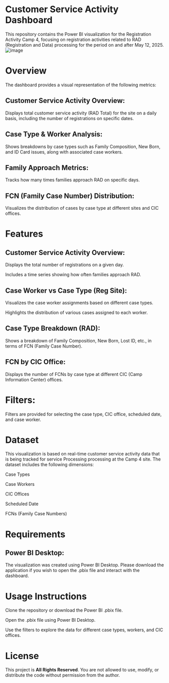 # Customer Service Activity Dashboard
This repository contains the Power BI visualization for the Registration Activity Camp 4, focusing on registration activities related to RAD (Registration and Data) processing for the period on and after May 12, 2025.
![image](https://github.com/user-attachments/assets/c376ac4f-ae17-40ee-a53e-39f80869cb10)

# Overview
The dashboard provides a visual representation of the following metrics:

## Customer Service Activity Overview: 
Displays total customer service activity (RAD Total) for the site on a daily basis, including the number of registrations on specific dates.

## Case Type & Worker Analysis: 
Shows breakdowns by case types such as Family Composition, New Born, and ID Card issues, along with associated case workers.

## Family Approach Metrics: 
Tracks how many times families approach RAD on specific days.

## FCN (Family Case Number) Distribution: 
Visualizes the distribution of cases by case type at different sites and CIC offices.

# Features
## Customer Service Activity Overview:

Displays the total number of registrations on a given day.

Includes a time series showing how often families approach RAD.

## Case Worker vs Case Type (Reg Site):

Visualizes the case worker assignments based on different case types.

Highlights the distribution of various cases assigned to each worker.

## Case Type Breakdown (RAD):

Shows a breakdown of Family Composition, New Born, Lost ID, etc., in terms of FCN (Family Case Number).

## FCN by CIC Office:

Displays the number of FCNs by case type at different CIC (Camp Information Center) offices.

# Filters:

Filters are provided for selecting the case type, CIC office, scheduled date, and case worker.

# Dataset
This visualization is based on real-time customer service activity data that is being tracked for service Processing processing at the Camp 4 site. The dataset includes the following dimensions:

Case Types

Case Workers

CIC Offices

Scheduled Date

FCNs (Family Case Numbers)

# Requirements
## Power BI Desktop: 
The visualization was created using Power BI Desktop. Please download the application if you wish to open the .pbix file and interact with the dashboard.

# Usage Instructions
Clone the repository or download the Power BI .pbix file.

Open the .pbix file using Power BI Desktop.

Use the filters to explore the data for different case types, workers, and CIC offices.

# License
This project is **All Rights Reserved**. You are not allowed to use, modify, or distribute the code without permission from the author.
